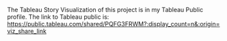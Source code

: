 The Tableau Story Visualization of this project is in my Tableau Public profile. 
The link to Tableau public is: https://public.tableau.com/shared/PQFG3FRWM?:display_count=n&:origin=viz_share_link
